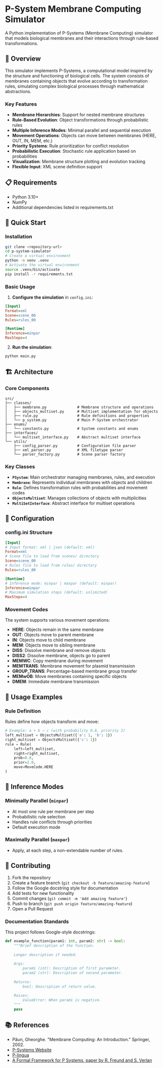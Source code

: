 # P-System Membrane Computing Simulator

A Python implementation of P-Systems (Membrane Computing) simulator that models biological membranes and their interactions through rule-based transformations.

## 🧬 Overview

This simulator implements P-Systems, a computational model inspired by the structure and functioning of biological cells. The system consists of membranes containing objects that evolve according to transformation rules, simulating complex biological processes through mathematical abstractions.

### Key Features

- **Membrane Hierarchies**: Support for nested membrane structures
- **Rule-Based Evolution**: Object transformations through probabilistic rules
- **Multiple Inference Modes**: Minimal parallel and sequential execution
- **Movement Operations**: Objects can move between membranes (HERE, OUT, IN, MEM, etc.)
- **Priority Systems**: Rule prioritization for conflict resolution
- **Probabilistic Execution**: Stochastic rule application based on probabilities
- **Visualization**: Membrane structure plotting and evolution tracking
- **Flexible Input**: XML scene definition support

## 📋 Requirements

- Python 3.10+
- NumPy
- Additional dependencies listed in requirements.txt

## 🚀 Quick Start

### Installation

```bash
git clone <repository-url>
cd p-system-simulator
# Create a virtual environment
python -m venv .venv
# Activate the virtual environment
source .venv/bin/activate
pip install -r requirements.txt
```

### Basic Usage

1. **Configure the simulation** in `config.ini`:
```ini
[Input]
Format=xml
Scene=scene_00
Rules=rules_00

[Runtime]
Inference=minpar
MaxSteps=4
```

2. **Run the simulation**:
```bash
python main.py
```

## 🏗️ Architecture

### Core Components

```
src/
├── classes/
│   ├── membrane.py              # Membrane structure and operations
│   ├── objects_multiset.py      # Multiset implementation for objects
│   ├── rule.py                  # Rule definitions and properties
│   └── p_system.py              # Main P-System orchestrator
├── enums/
│   └── constants.py             # System constants and enums
├── interfaces/
│   └── multiset_interface.py    # Abstract multiset interface  
└── utils/
    ├── config_parser.py         # Configuration file parser
    ├── xml_parser.py            # XML filetype parser
    └── parser_factory.py        # Scene parser factory
```

### Key Classes

- **`PSystem`**: Main orchestrator managing membranes, rules, and execution
- **`Membrane`**: Represents individual membranes with objects and children
- **`Rule`**: Defines transformation rules with probabilities and movement codes
- **`ObjectsMultiset`**: Manages collections of objects with multiplicities
- **`MultiSetInterface`**: Abstract interface for multiset operations

## 📖 Configuration

### config.ini Structure

```ini
[Input]
# Input format: xml | json (default: xml)
Format=xml
# Scene file to load from scenes/ directory
Scene=scene_00  
# Rules file to load from rules/ directory
Rules=rules_00

[Runtime]
# Inference mode: minpar | maxpar (default: minpar)
Inference=minpar
# Maximum simulation steps (default: unlimited)
MaxSteps=4
```

### Movement Codes

The system supports various movement operations:

- **HERE**: Objects remain in the same membrane
- **OUT**: Objects move to parent membrane  
- **IN**: Objects move to child membrane
- **MEM**: Objects move to sibling membrane
- **DISS**: Dissolve membrane and remove objects
- **DISS2**: Dissolve membrane, objects go to parent
- **MEMWC**: Copy membrane during movement
- **MEMTRANS**: Membrane movement for plasmid transmission
- **GROUP_TRANS**: Percentage-based membrane group transfer
- **MEMwOB**: Move membranes containing specific objects
- **DMEM**: Immediate membrane transmission

## 🔧 Usage Examples


### Rule Definition

Rules define how objects transform and move:

```python
# Example: a + b → c (with probability 0.8, priority 2)
left_multiset = ObjectsMultiset({'a': 1, 'b': 1})
right_multiset = ObjectsMultiset({'c': 1})
rule = Rule(
    left=left_multiset,
    right=right_multiset, 
    prob=0.8,
    prior=2.0,
    move=MoveCode.HERE
)
```

## 🧪 Inference Modes

### Minimally Parallel (`minpar`)
- At most one rule per membrane per step
- Probabilistic rule selection
- Handles rule conflicts through priorities
- Default execution mode


### Maximally Parallel (`maxpar`)
- Apply, at each step, a non-extendable number of rules.


## 🤝 Contributing

1. Fork the repository
2. Create a feature branch (`git checkout -b feature/amazing-feature`)
3. Follow the Google docstring style for documentation
4. Add tests for new functionality
5. Commit changes (`git commit -m 'Add amazing feature'`)
6. Push to branch (`git push origin feature/amazing-feature`)
7. Open a Pull Request

### Documentation Standards

This project follows Google-style docstrings:

```python
def example_function(param1: int, param2: str) -> bool:
    """Brief description of the function.
    
    Longer description if needed.
    
    Args:
        param1 (int): Description of first parameter.
        param2 (str): Description of second parameter.
        
    Returns:
        bool: Description of return value.
        
    Raises:
        ValueError: When param1 is negative.
    """
    pass
```

## 📚 References

- Păun, Gheorghe. "Membrane Computing: An Introduction." Springer, 2002.
- [P-Systems Website](http://ppage.psystems.eu/)
- [P-lingua](http://www.p-lingua.org/wiki/index.php/Main_Page)
- [A Formal Framework for P Systems, paper by R. Freund and S. Verlan](https://www.researchgate.net/publication/249783920_A_Formal_Framework_for_P_Systems)

